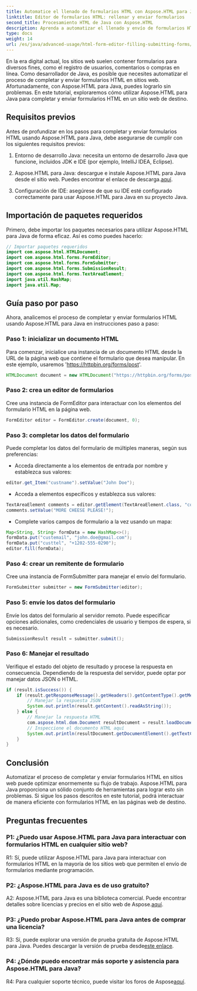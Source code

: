 ```yaml
---
title: Automatice el llenado de formularios HTML con Aspose.HTML para Java
linktitle: Editor de formularios HTML: rellenar y enviar formularios
second_title: Procesamiento HTML de Java con Aspose.HTML
description: Aprenda a automatizar el llenado y envío de formularios HTML con Aspose.HTML para Java. Simplifique la interacción web con este tutorial.
type: docs
weight: 14
url: /es/java/advanced-usage/html-form-editor-filling-submitting-forms/
---
```

En la era digital actual, los sitios web suelen contener formularios para diversos fines, como el registro de usuarios, comentarios o compras en línea. Como desarrollador de Java, es posible que necesites automatizar el proceso de completar y enviar formularios HTML en sitios web. Afortunadamente, con Aspose.HTML para Java, puedes lograrlo sin problemas. En este tutorial, exploraremos cómo utilizar Aspose.HTML para Java para completar y enviar formularios HTML en un sitio web de destino.

## Requisitos previos

Antes de profundizar en los pasos para completar y enviar formularios HTML usando Aspose.HTML para Java, debe asegurarse de cumplir con los siguientes requisitos previos:

1. Entorno de desarrollo Java: necesita un entorno de desarrollo Java que funcione, incluidos JDK e IDE (por ejemplo, IntelliJ IDEA, Eclipse).

2.  Aspose.HTML para Java: descargue e instale Aspose.HTML para Java desde el sitio web. Puedes encontrar el enlace de descarga.[aquí](https://releases.aspose.com/html/java/).

3. Configuración de IDE: asegúrese de que su IDE esté configurado correctamente para usar Aspose.HTML para Java en su proyecto Java.

## Importación de paquetes requeridos

Primero, debe importar los paquetes necesarios para utilizar Aspose.HTML para Java de forma eficaz. Así es como puedes hacerlo:

```java
// Importar paquetes requeridos
import com.aspose.html.HTMLDocument;
import com.aspose.html.forms.FormEditor;
import com.aspose.html.forms.FormSubmitter;
import com.aspose.html.forms.SubmissionResult;
import com.aspose.html.forms.TextAreaElement;
import java.util.HashMap;
import java.util.Map;
```

## Guía paso por paso

Ahora, analicemos el proceso de completar y enviar formularios HTML usando Aspose.HTML para Java en instrucciones paso a paso:

### Paso 1: inicializar un documento HTML

Para comenzar, inicialice una instancia de un documento HTML desde la URL de la página web que contiene el formulario que desea manipular. En este ejemplo, usaremos 'https://httpbin.org/forms/post'.

```java
HTMLDocument document = new HTMLDocument("https://httpbin.org/forms/post");
```

### Paso 2: crea un editor de formularios

Cree una instancia de FormEditor para interactuar con los elementos del formulario HTML en la página web.

```java
FormEditor editor = FormEditor.create(document, 0);
```

### Paso 3: completar los datos del formulario

Puede completar los datos del formulario de múltiples maneras, según sus preferencias:

- Acceda directamente a los elementos de entrada por nombre y establezca sus valores:

```java
editor.get_Item("custname").setValue("John Doe");
```

- Acceda a elementos específicos y establezca sus valores:

```java
TextAreaElement comments = editor.getElement(TextAreaElement.class, "comments");
comments.setValue("MORE CHEESE PLEASE!");
```

- Complete varios campos de formulario a la vez usando un mapa:

```java
Map<String, String> formData = new HashMap<>();
formData.put("custemail", "john.doe@gmail.com");
formData.put("custtel", "+1202-555-0290");
editor.fill(formData);
```

### Paso 4: crear un remitente de formulario

Cree una instancia de FormSubmitter para manejar el envío del formulario.

```java
FormSubmitter submitter = new FormSubmitter(editor);
```

### Paso 5: envíe los datos del formulario

Envíe los datos del formulario al servidor remoto. Puede especificar opciones adicionales, como credenciales de usuario y tiempos de espera, si es necesario.

```java
SubmissionResult result = submitter.submit();
```

### Paso 6: Manejar el resultado

Verifique el estado del objeto de resultado y procese la respuesta en consecuencia. Dependiendo de la respuesta del servidor, puede optar por manejar datos JSON o HTML.

```java
if (result.isSuccess()) {
    if (result.getResponseMessage().getHeaders().getContentType().getMediaType().equals("application/json")) {
        // Manejar la respuesta JSON
        System.out.println(result.getContent().readAsString());
    } else {
        // Manejar la respuesta HTML
        com.aspose.html.dom.Document resultDocument = result.loadDocument();
        // Inspeccione el documento HTML aquí
        System.out.println(resultDocument.getDocumentElement().getTextContent());
    }
}
```

## Conclusión

Automatizar el proceso de completar y enviar formularios HTML en sitios web puede optimizar enormemente su flujo de trabajo. Aspose.HTML para Java proporciona un sólido conjunto de herramientas para lograr esto sin problemas. Si sigue los pasos descritos en este tutorial, podrá interactuar de manera eficiente con formularios HTML en las páginas web de destino.

## Preguntas frecuentes

### P1: ¿Puedo usar Aspose.HTML para Java para interactuar con formularios HTML en cualquier sitio web?

R1: Sí, puede utilizar Aspose.HTML para Java para interactuar con formularios HTML en la mayoría de los sitios web que permiten el envío de formularios mediante programación.

### P2: ¿Aspose.HTML para Java es de uso gratuito?

 A2: Aspose.HTML para Java es una biblioteca comercial. Puede encontrar detalles sobre licencias y precios en el sitio web de Aspose.[aquí](https://purchase.aspose.com/buy).

### P3: ¿Puedo probar Aspose.HTML para Java antes de comprar una licencia?

 R3: Sí, puede explorar una versión de prueba gratuita de Aspose.HTML para Java. Puedes descargar la versión de prueba desde[este enlace](https://releases.aspose.com/).

### P4: ¿Dónde puedo encontrar más soporte y asistencia para Aspose.HTML para Java?

 R4: Para cualquier soporte técnico, puede visitar los foros de Aspose[aquí](https://forum.aspose.com/).